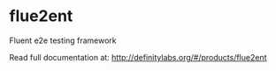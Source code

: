 # flue2ent
Fluent e2e testing framework

Read full documentation at:
http://definitylabs.org/#/products/flue2ent